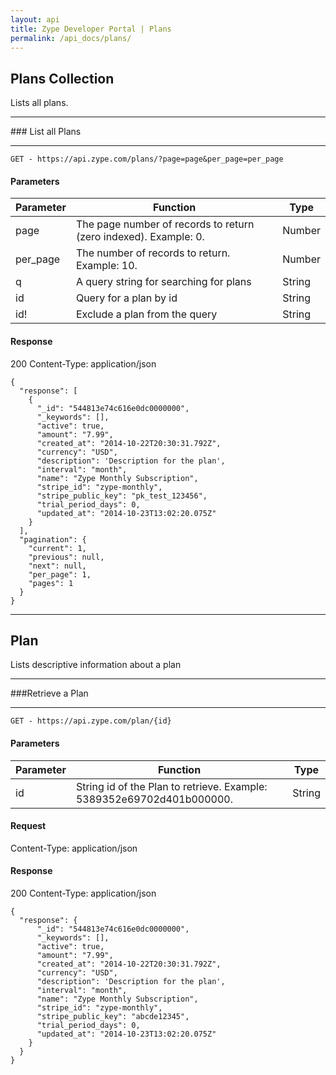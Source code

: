 ```yaml
---
layout: api
title: Zype Developer Portal | Plans
permalink: /api_docs/plans/
---
```


## Plans Collection
Lists all plans.
<hr>
### List all Plans
<hr>
<pre><code>GET - https://api.zype.com/plans/?page=page&per_page=per_page
</code></pre>

#### Parameters

Parameter | Function | Type
--------- | -------- | ----
page      | The page number of records to return (zero indexed). Example: 0. | Number
per_page  | The number of records to return. Example: 10. | Number
q         | A query string for searching for plans | String
id        | Query for a plan by id | String
id!       | Exclude a plan from the query | String


#### Response
200
Content-Type: application/json


<pre><code>{
  "response": [
    {
      "_id": "544813e74c616e0dc0000000",
      "_keywords": [],
      "active": true,
      "amount": "7.99",
      "created_at": "2014-10-22T20:30:31.792Z",
      "currency": "USD",
      "description": 'Description for the plan',
      "interval": "month",
      "name": "Zype Monthly Subscription",
      "stripe_id": "zype-monthly",
      "stripe_public_key": "pk_test_123456",
      "trial_period_days": 0,
      "updated_at": "2014-10-23T13:02:20.075Z"
    }
  ],
  "pagination": {
    "current": 1,
    "previous": null,
    "next": null,
    "per_page": 1,
    "pages": 1
  }
}
</code></pre>

<hr>

## Plan
Lists descriptive information about a plan
<hr>
###Retrieve a Plan
<hr>
<pre><code>GET - https://api.zype.com/plan/{id}
</code></pre>

#### Parameters

Parameter | Function | Type
--------- | -------- | ----
id        | String id of the Plan to retrieve. Example: 5389352e69702d401b000000. | String

#### Request
Content-Type: application/json

#### Response
200
Content-Type: application/json

<pre><code>{
  "response": {
      "_id": "544813e74c616e0dc0000000",
      "_keywords": [],
      "active": true,
      "amount": "7.99",
      "created_at": "2014-10-22T20:30:31.792Z",
      "currency": "USD",
      "description": 'Description for the plan',
      "interval": "month",
      "name": "Zype Monthly Subscription",
      "stripe_id": "zype-monthly",
      "stripe_public_key": "abcde12345",
      "trial_period_days": 0,
      "updated_at": "2014-10-23T13:02:20.075Z"
    }
  }
}
</code></pre>
